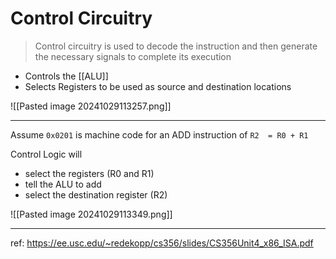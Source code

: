 # Control Circuitry

> Control circuitry is used to decode the instruction and then  generate the necessary signals to complete its execution 

- Controls the [[ALU]]
- Selects Registers to be used as source and destination locations 

![[Pasted image 20241029113257.png]]

---

Assume `0x0201` is machine code for an ADD instruction of `R2  = R0 + R1`

Control Logic will 
- select the registers (R0 and R1)
- tell the ALU to add
- select the destination register (R2) 

![[Pasted image 20241029113349.png]]

--- 
ref: https://ee.usc.edu/~redekopp/cs356/slides/CS356Unit4_x86_ISA.pdf